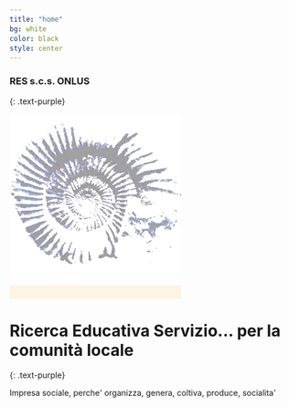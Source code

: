 ```yaml
---
title: "home"
bg: white
color: black
style: center
---
```


### **RES s.c.s. ONLUS**
{: .text-purple}

<span class="fa-stack subtlecircle" style="font-size:100px; background:rgba(255,166,0,0.1)">
<img  src="img/gallery/logo-res-pulito.png" alt="cleo" title="cleo" />
</span>

# Ricerca Educativa Servizio... per la comunità locale
{: .text-purple}


Impresa sociale, perche' organizza, genera, coltiva, produce, socialita'
